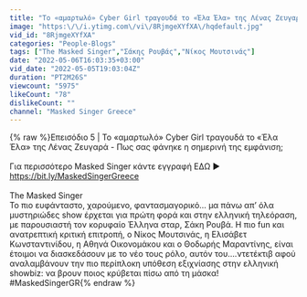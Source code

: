 ```yaml
---
title: "Το «αμαρτωλό» Cyber Girl τραγουδά το «Έλα Έλα» της Λένας Ζευγαρά  | The Masked Singer 2022"
image: "https:\/\/i.ytimg.com\/vi\/8RjmgeXYfXA\/hqdefault.jpg"
vid_id: "8RjmgeXYfXA"
categories: "People-Blogs"
tags: ["The Masked Singer","Σάκης Ρουβάς","Νίκος Μουτσινάς"]
date: "2022-05-06T16:03:35+03:00"
vid_date: "2022-05-05T19:03:04Z"
duration: "PT2M26S"
viewcount: "5975"
likeCount: "78"
dislikeCount: ""
channel: "Masked Singer Greece"
---
```

{% raw %}Επεισόδιο 5 |  Το «αμαρτωλό» Cyber Girl τραγουδά το «Έλα Έλα» της Λένας Ζευγαρά  -  Πως σας φάνηκε η σημερινή της εμφάνιση;<br /><br />Για περισσότερο Masked Singer κάντε εγγραφή ΕΔΩ  ▶ <a rel="nofollow" target="blank" href="https://bit.ly/MaskedSingerGreece">https://bit.ly/MaskedSingerGreece</a><br /><br />The Masked Singer<br />Το πιο ευφάνταστο, χαρούμενο, φαντασμαγορικό… μα πάνω απ’ όλα μυστηριώδες show έρχεται για πρώτη φορά και στην ελληνική τηλεόραση, με παρουσιαστή τον κορυφαίο Έλληνα σταρ, Σάκη Ρουβά. Η πιο fun και ανατρεπτική κριτική επιτροπή, ο Νίκος Μουτσινάς, η Ελισάβετ Κωνσταντινίδου, η Αθηνά Οικονομάκου και ο Θοδωρής Μαραντίνης, είναι έτοιμοι να διασκεδάσουν με το νέο τους ρόλο, αυτόν του….ντετέκτιβ αφού αναλαμβάνουν την πιο περίπλοκη υπόθεση εξιχνίασης στην ελληνική showbiz: να βρουν ποιος κρύβεται πίσω από τη μάσκα!<br />#MaskedSingerGR{% endraw %}
